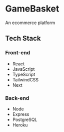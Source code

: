 # GameBasket
An ecommerce platform

## Tech Stack
### Front-end
- React
- JavaScript
- TypeScript
- TailwindCSS
- Next

### Back-end
- Node
- Express
- PostgreSQL
- Heroku
